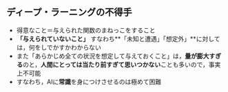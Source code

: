 ##  ディープ・ラーニングの不得手

* 得意なこと＝与えられた関数のまねっこをすること
* **「与えられていないこと」** すなわち**「未知と遭遇」「想定外」**に対しては，何をしでかすかわからない
* また「あらかじめ全ての状況を想定して与えておくこと」は，**量が膨大すぎる**のと，**人間にとっては当たり前すぎて思いつかない**ことも多いので，事実上不可能
* すなわち，AIに**常識**を身につけさせるのは極めて困難
